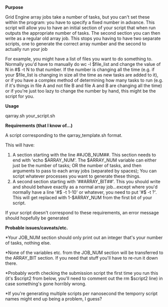 **Purpose**

Grid Engine array jobs take a number of tasks, but you can't set these
within the program: you have to specify a fixed number in advance.
This script will allow you to have an initial section of your script that
when run outputs the appropriate number of tasks. The second section you 
can then write as a regular old array job. 
This stops you having to have two separate scripts, one to generate the 
correct array number and the second to actually run your job

For example, you might have a list of files you want to do something to. Normally
you'd have to manually do wc -l $file_list and change the value of N in  #$ -t N
to that number. If the number is changing all the time (e.g. if your $file_list is 
changing in size all the time as new tasks are added to it), or if you have a complex
method of determining how many tasks to run (e.g. if it's things in file A and not file B
and file A and B are changing all the time) or if you're just too lazy to change
the number by hand, this might be the script for you.

**Usage**

qarray.sh your_script.sh

**Requirements (that I know of...)**

A script corresponding to the qarray_template.sh format.

This will have:
1. A section starting with the line ##JOB_NUM##. This section needs to end with 'echo $ARRAY_NUM'. The $ARRAY_NUM variable can either just be the number of tasks; OR the number of tasks, and
then arguments to pass to each array jobs (separated by spaces);
You can script whatever processes you want to generate these things.
2. A second section starting with '##ARRAY_BIT##'. This you should write and should behave exactly as a normal array job...except where you'd normally have a line '#$ -t 1-10' or whatever, you
need to put '#$ -t ?'. This will get replaced with 1-$ARRAY_NUM from the
first bit of your script. 

If your script doesn't correspond to these requirements, an error message
should hopefully be generated

**Probable issues/caveats/etc.**

*Your JOB_NUM section should only print out an integer that's your number
of tasks, nothing else.

*None of the variables etc. from the JOB_NUM section will be transferred to 
the ARRAY_BIT section. If you need that stuff you'll have to re-run it down
there. 

*Probably worth checking the submission script the first time you run this
(it's $script2 from below, you'll need to comment out the rm $script2 line)
 in case something's gone horribly wrong.

*If you're generating multiple scripts per nanosecond the temporry script names might end up being a problem, I guess?
